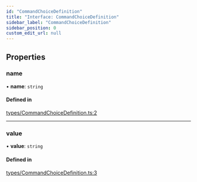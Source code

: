 ```yaml
---
id: "CommandChoiceDefinition"
title: "Interface: CommandChoiceDefinition"
sidebar_label: "CommandChoiceDefinition"
sidebar_position: 0
custom_edit_url: null
---
```


## Properties

### name

• **name**: `string`

#### Defined in

[types/CommandChoiceDefinition.ts:2](https://github.com/ZumitoTeam/zumito-framework/blob/2c519e6/src/types/CommandChoiceDefinition.ts#L2)

___

### value

• **value**: `string`

#### Defined in

[types/CommandChoiceDefinition.ts:3](https://github.com/ZumitoTeam/zumito-framework/blob/2c519e6/src/types/CommandChoiceDefinition.ts#L3)
